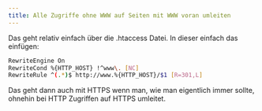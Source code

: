 ```yaml
---
title: Alle Zugriffe ohne WWW auf Seiten mit WWW voran umleiten
---
```


Das geht relativ einfach über die .htaccess Datei.
In dieser einfach das einfügen:
```bash
RewriteEngine On
RewriteCond %{HTTP_HOST} !^www\. [NC]
RewriteRule ^(.*)$ http://www.%{HTTP_HOST}/$1 [R=301,L]
```
Das geht dann auch mit HTTPS wenn man, wie man eigentlich immer sollte, ohnehin bei HTTP Zugriffen
auf HTTPS umleitet.

